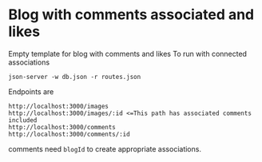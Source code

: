 # Blog with comments associated and likes
Empty template for blog with comments and likes
To run with connected associations
```
json-server -w db.json -r routes.json
```

Endpoints are
```
http://localhost:3000/images
http://localhost:3000/images/:id <=This path has associated comments included
http://localhost:3000/comments
http://localhost:3000/comments/:id
```

comments need `blogId` to create appropriate associations.
